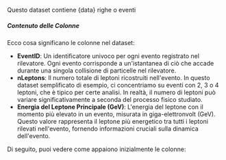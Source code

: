 Questo dataset contiene {data} righe o eventi

##### Contenuto delle Colonne
Ecco cosa significano le colonne nel dataset:
- **EventID**: Un identificatore univoco per ogni evento registrato nel rilevatore. Ogni evento corrisponde a un'istantanea di ciò che accade durante una singola collisione di particelle nel rilevatore.
- **nLeptons**: Il numero totale di leptoni ricostruiti nell'evento. In questo dataset semplificato di esempio, ci concentriamo su eventi con 2, 3 o 4 leptoni, che è tipico per certe analisi. In realtà, il numero di leptoni può variare significativamente a seconda del processo fisico studiato.
- **Energia del Leptone Principale (GeV)**: L'energia del leptone con il momento più elevato in un evento, misurata in giga-elettronvolt (GeV). Questo valore rappresenta il leptone più energetico tra tutti i leptoni rilevati nell'evento, fornendo informazioni cruciali sulla dinamica dell'evento.

Di seguito, puoi vedere come appaiono inizialmente le colonne: